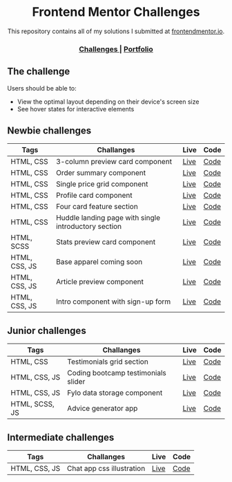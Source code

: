 <h1 align="center">Frontend Mentor Challenges</h1>

<div align="center">
  This repository contains all of my solutions I submitted at <a href="https://www.frontendmentor.io/" target="_blank">frontendmentor.io</a>.
</div>

<div align="center">
  <h3>
    <a href="https://www.frontendmentor.io/challenges">
      Challenges
    </a>
    <span> | </span>
    <a href="https://www.frontendmentor.io/profile/kzaleskaa">
      Portfolio
    </a>
  </h3>
</div>

## The challenge

Users should be able to:

- View the optimal layout depending on their device's screen size
- See hover states for interactive elements

## Newbie challenges

| Tags  | Challanges | Live|  Code|
| --- | -- |  -- | --  | 
| HTML, CSS      | 3-column preview card component  | [Live](https://3-column-preview-card-kzaleskaa.netlify.app/) | [Code](https://github.com/kzaleskaa/frontend-mentor-solutions/tree/main/3-column-preview-card) |
| HTML, CSS      | Order summary component | [Live](https://order-summary-component.netlify.app/) | [Code](https://github.com/kzaleskaa/frontend-mentor-solutions/tree/main/order-summary-component) |
| HTML, CSS      | Single price grid component | [Live](https://frontend-mentor-solutions-kohl.vercel.app/) | [Code](https://github.com/kzaleskaa/frontend-mentor-solutions/tree/main/single-price-grid-component) |
| HTML, CSS      | Profile card component | [Live](https://profile-card-component-kzaleskaa.netlify.app/) | [Code](https://github.com/kzaleskaa/frontend-mentor-solutions/tree/main/profile-card-component) |
| HTML, CSS      | Four card feature section | [Live](https://four-card-feature-section-kzaleskaa.netlify.app/) | [Code](https://github.com/kzaleskaa/frontend-mentor-solutions/tree/main/four-card-feature-section) |
| HTML, CSS      | Huddle landing page with single introductory section | [Live](https://huddle-landing-page-single-section.netlify.app/) | [Code](https://github.com/kzaleskaa/frontend-mentor-solutions/tree/main/huddle-landing-page-with-single-introductory-section) |
| HTML, SCSS      | Stats preview card component | [Live](https://stats-preview-card-kzaleskaa.netlify.app/) | [Code](https://github.com/kzaleskaa/frontend-mentor-solutions/tree/main/stats-preview-card-component) |
| HTML, CSS, JS      | Base apparel coming soon | [Live](https://base-apparel-coming-soon-kzaleskaa.netlify.app/) | [Code](https://github.com/kzaleskaa/frontend-mentor-solutions/tree/main/base-apparel-coming-soon) |
| HTML, CSS, JS      | Article preview component | [Live](https://article-preview-kzaleskaa.netlify.app/) | [Code](https://github.com/kzaleskaa/frontend-mentor-components/tree/main/article-preview-component) |
| HTML, CSS, JS      | Intro component with sign-up form| [Live](https://signup-form-kzaleskaa.netlify.app/) | [Code](https://github.com/kzaleskaa/frontend-mentor-components/tree/main/intro-component-with-signup-form) |

## Junior challenges
| Tags  | Challanges | Live|  Code|
| --- | -- |  -- | --  | 
| HTML, CSS      | Testimonials grid section | [Live](https://testimonials-grid-section-kzaleskaa.netlify.app/) | [Code](https://github.com/kzaleskaa/frontend-mentor-solutions/tree/main/testimonials-grid-section) |
| HTML, CSS, JS      | Coding bootcamp testimonials slider | [Live](https://slider-kzaleskaa.netlify.app/) | [Code](https://github.com/kzaleskaa/frontend-mentor-solutions/tree/main/coding-bootcamp-testimonials-slider) |
| HTML, CSS, JS      | Fylo data storage component | [Live](https://fylo-data-kzaleskaa.netlify.app/) | [Code](https://github.com/kzaleskaa/frontend-mentor-components/tree/main/fylo-data-storage-component) |
| HTML, SCSS, JS      | Advice generator app | [Live](https://advice-generator-kzaleskaa.netlify.app/) | [Code](https://github.com/kzaleskaa/frontend-mentor-components/tree/main/advice-generator) |

## Intermediate challenges
| Tags  | Challanges | Live|  Code|
| --- | -- |  -- | --  | 
| HTML, CSS, JS  | Chat app css illustration | [Live](https://chat-app-css-illustration-kzaleskaa.netlify.app//) | [Code](https://github.com/kzaleskaa/frontend-mentor-components/tree/main/chat-app-css-illustration) |

